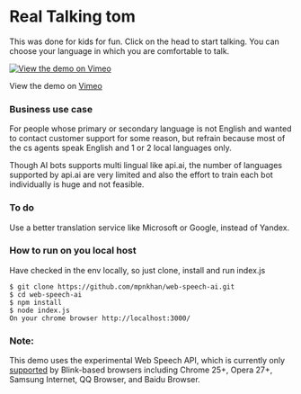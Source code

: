 # Real Talking tom
This was done for kids for fun.  Click on the head to start talking. You can choose your language in which you are comfortable to talk. 

[![View the demo on Vimeo](https://i.vimeocdn.com/video/690202236.webp?mw=1920&mh=1080&q=70)](https://vimeo.com/261249587)

View the demo on [Vimeo](https://vimeo.com/261249587/)


### Business use case
For people whose primary or secondary language is not English and wanted to contact customer support for some reason, but refrain because most of the cs agents speak English and 1 or 2  local languages only.

Though AI bots supports multi lingual like api.ai, the number of languages supported by api.ai are very limited and also the effort to train each bot individually is huge and not feasible.

### To do
Use a better translation service like Microsoft or Google, instead of Yandex.

### How to run on you local host 
Have checked in the env locally, so just clone, install and run index.js

```
$ git clone https://github.com/mpnkhan/web-speech-ai.git
$ cd web-speech-ai
$ npm install 
$ node index.js
On your chrome browser http://localhost:3000/
```


### Note:
This demo uses the experimental Web Speech API, which is currently only [supported](http://caniuse.com/#search=speech) by Blink-based browsers including Chrome 25+, Opera 27+, Samsung Internet, QQ Browser, and Baidu Browser.


